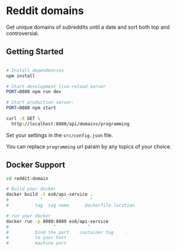 Reddit domains
==================================


Get unique domains of subreddits until a date and sort both top and controversial.

Getting Started
---------------

```sh

# Install dependencies
npm install

# Start development live-reload server
PORT=8080 npm run dev

# Start production server:
PORT=8080 npm start

curl -X GET \
  http://localhost:8080/api/domains/programming
```
Set your settings in the `src/config.json` file.

You can replace `programming` url param by any topics of your choice.


Docker Support
------
```sh
cd reddit-domain

# Build your docker
docker build -t es6/api-service .
#            ^      ^           ^
#          tag  tag name      Dockerfile location

# run your docker
docker run -p 8080:8080 es6/api-service
#                 ^            ^
#          bind the port    container tag
#          to your host
#          machine port   

```


